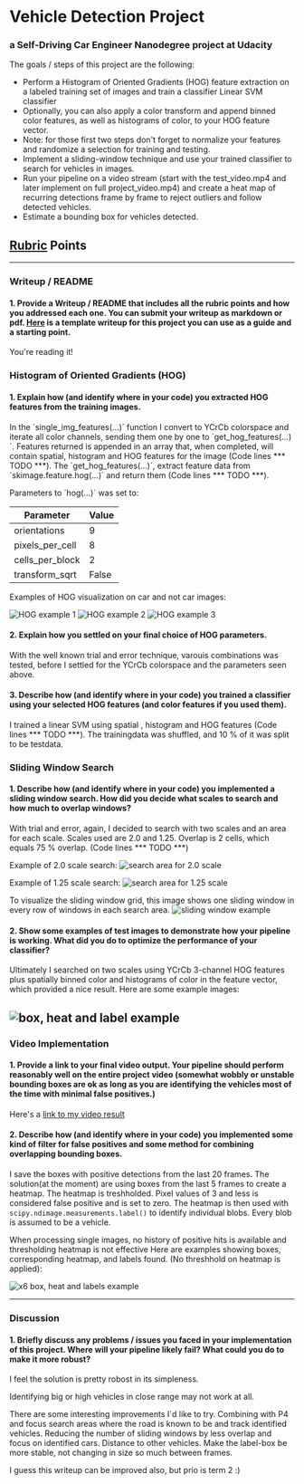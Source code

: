 # **Vehicle Detection Project**
### a Self-Driving Car Engineer Nanodegree project at Udacity

The goals / steps of this project are the following:

* Perform a Histogram of Oriented Gradients (HOG) feature extraction on a labeled training set of images and train a classifier Linear SVM classifier
* Optionally, you can also apply a color transform and append binned color features, as well as histograms of color, to your HOG feature vector. 
* Note: for those first two steps don't forget to normalize your features and randomize a selection for training and testing.
* Implement a sliding-window technique and use your trained classifier to search for vehicles in images.
* Run your pipeline on a video stream (start with the test_video.mp4 and later implement on full project_video.mp4) and create a heat map of recurring detections frame by frame to reject outliers and follow detected vehicles.
* Estimate a bounding box for vehicles detected.

[//]: # (Image References)

[hog1_ex]: ./examples/HOG_example1.jpg
[hog2_ex]: ./examples/HOG_example2.jpg
[hog3_ex]: ./examples/HOG_example3.jpg
[20_area_box_heat]: ./examples/scale20_area_boxes_heatmap.jpg
[125_area_box_heat]: ./examples/scale125_area_boxes_heatmap.jpg
[box_heat_label]: ./examples/boxes_heatmap_labels.jpg
[x6_box_heat_label]: ./examples/x6_boxes_heatmap_labels.jpg
[sliding_windows]: ./examples/sliding_windows.jpg
[video1]: ./project_video.mp4

## [Rubric](https://review.udacity.com/#!/rubrics/513/view) Points
---
### Writeup / README

#### 1. Provide a Writeup / README that includes all the rubric points and how you addressed each one.  You can submit your writeup as markdown or pdf.  [Here](https://github.com/udacity/CarND-Vehicle-Detection/blob/master/writeup_template.md) is a template writeup for this project you can use as a guide and a starting point.  

You're reading it!

### Histogram of Oriented Gradients (HOG)

#### 1. Explain how (and identify where in your code) you extracted HOG features from the training images.
In the ´single_img_features(...)´ function I convert to YCrCb colorspace and iterate all color channels, sending them one by one to ´get_hog_features(...)´. Features returned is appended in an array that, when completed, will contain spatial, histogram and HOG features for the image (Code lines *** TODO ***). The ´get_hog_features(...)´, extract feature data from ´skimage.feature.hog(...)´ and return them (Code lines *** TODO ***).

Parameters to ´hog(...)´ was set to:

|Parameter|Value|
|---------|-----|
|orientations|9|
|pixels_per_cell|8|
|cells_per_block|2|
|transform_sqrt|False|

Examples of HOG visualization on car and not car images:

![HOG example 1][hog1_ex]
![HOG example 2][hog2_ex]
![HOG example 3][hog3_ex]



#### 2. Explain how you settled on your final choice of HOG parameters.

With the well known trial and error technique, varouis combinations was tested, before I settled for the YCrCb colorspace and the parameters seen above.

#### 3. Describe how (and identify where in your code) you trained a classifier using your selected HOG features (and color features if you used them).

I trained a linear SVM using spatial , histogram and HOG features (Code lines *** TODO ***). The trainingdata was shuffled, and 10 % of it was split to be testdata. 

### Sliding Window Search

#### 1. Describe how (and identify where in your code) you implemented a sliding window search.  How did you decide what scales to search and how much to overlap windows?

With trial and error, again, I decided to search with two scales and an area for each scale. Scales used are 2.0 and 1.25. Overlap is 2 cells, which equals 75 % overlap. (Code lines *** TODO ***)

Example of 2.0 scale search:
![search area for 2.0 scale][20_area_box_heat]

Example of 1.25 scale search:
![search area for 1.25 scale][125_area_box_heat]

To visualize the sliding window grid, this image shows one sliding window in every row of windows in each search area.
![sliding window example][sliding_windows]

#### 2. Show some examples of test images to demonstrate how your pipeline is working.  What did you do to optimize the performance of your classifier?

Ultimately I searched on two scales using YCrCb 3-channel HOG features plus spatially binned color and histograms of color in the feature vector, which provided a nice result.  Here are some example images:

![box, heat and label example][box_heat_label]
---

### Video Implementation

#### 1. Provide a link to your final video output.  Your pipeline should perform reasonably well on the entire project video (somewhat wobbly or unstable bounding boxes are ok as long as you are identifying the vehicles most of the time with minimal false positives.)

Here's a [link to my video result](./project_video.mp4)


#### 2. Describe how (and identify where in your code) you implemented some kind of filter for false positives and some method for combining overlapping bounding boxes.

I save the boxes with positive detections from the last 20 frames. The solution(at the moment) are using boxes from the last 5 frames to create a heatmap. The heatmap is treshholded. Pixel values of 3 and less is considered false positive and is set to zero. The heatmap is then used with `scipy.ndimage.measurements.label()` to identify individual blobs. Every blob is assumed to be a vehicle.

When processing single images, no history of positive hits is available and thresholding heatmap is not effective
Here are examples showing boxes, corresponding heatmap, and labels found. (No threshhold on heatmap is applied):


![x6 box, heat and labels example][x6_box_heat_label]

---

### Discussion

#### 1. Briefly discuss any problems / issues you faced in your implementation of this project.  Where will your pipeline likely fail?  What could you do to make it more robust?

I feel the solution is pretty robost in its simpleness.

Identifying big or high vehicles in close range may not work at all. 

There are some interesting improvements I´d like to try. Combining with P4 and focus search areas where the road is known to be and track identified vehicles. Reducing the number of sliding windows by less overlap and focus on identified cars. Distance to other vehicles. Make the label-box be more stable, not changing in size so much between frames.

I guess this writeup can be improved also, but prio is term 2 :)
